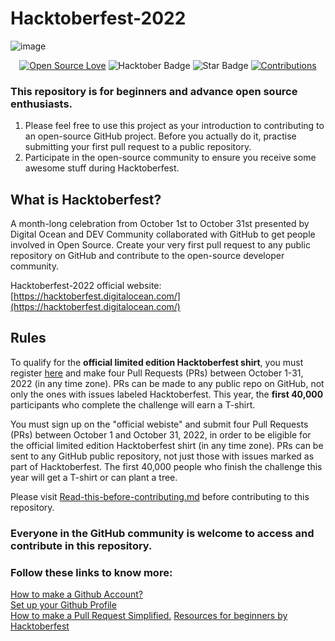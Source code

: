 #  Hacktoberfest-2022
![image](https://github.com/Aman-byte/Hacktoberfest-2022/blob/main/Email%20Banners-Dark.png)

<div align="center">

[![Open Source Love](https://firstcontributions.github.io/open-source-badges/badges/open-source-v1/open-source.svg)](https://github.com/kishanrajput23/Hacktoberfest-2022)
<img src="https://img.shields.io/badge/HacktoberFest-2022-blueviolet" alt="Hacktober Badge"/>
<img src="https://img.shields.io/static/v1?label=%E2%AD%90&message=If%20Useful&style=style=flat&color=BC4E99" alt="Star Badge"/>
<a href="https://github.com/kishanrajput23" ><img src="https://img.shields.io/badge/Contributions-welcome-green.svg?style=flat&logo=github" alt="Contributions" /></a>

</div>

### This repository is for beginners and advance open source enthusiasts.
1. Please feel free to use this project as your introduction to contributing to an open-source GitHub project. Before you actually do it, practise submitting your first pull request to a public repository.
2. Participate in the open-source community to ensure you receive some awesome stuff during Hacktoberfest.

## What is Hacktoberfest?
A month-long celebration from October 1st to October 31st presented by Digital Ocean and DEV Community collaborated with GitHub to get people involved in Open Source. Create your very first pull request to any public repository on GitHub and contribute to the open-source developer community.

Hacktoberfest-2022 official website: [https://hacktoberfest.digitalocean.com/](https://hacktoberfest.digitalocean.com/)

## Rules
To qualify for the __official limited edition Hacktoberfest shirt__, you must register [here](https://hacktoberfest.digitalocean.com/) and make four Pull Requests (PRs) between October 1-31, 2022 (in any time zone). PRs can be made to any public repo on GitHub, not only the ones with issues labeled Hacktoberfest. This year, the __first 40,000__ participants who complete the challenge will earn a T-shirt.

You must sign up on the "official webiste" and submit four Pull Requests (PRs) between October 1 and October 31, 2022, in order to be eligible for the official limited edition Hacktoberfest shirt (in any time zone). PRs can be sent to any GitHub public repository, not just those with issues marked as part of Hacktoberfest. The first 40,000 people who finish the challenge this year will get a T-shirt or can plant a tree.

Please visit [Read-this-before-contributing.md](https://github.com/Aman-byte/Hacktoberfest-2022/blob/main/Read-this-before-contributing.md) before contributing to this repository.

### Everyone in the GitHub community is welcome to access and contribute in this repository.

### Follow these links to know more: </br>
[How to make a Github Account?](https://github.com/Aman-byte/How-to-Create-Github-Account)</br>
[Set up your Github Profile](https://github.com/Aman-byte/github-profile)</br>
[How to make a Pull Request Simplified.](https://github.com/Aman-byte/How-to-make-a-Pull-Request)
[Resources for beginners by Hacktoberfest](https://hacktoberfest.com/participation/#pr-mr-details)

